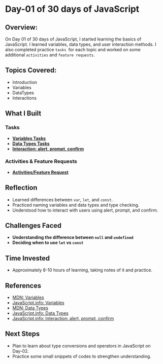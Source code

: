 # Day-01 of 30 days of JavaScript

## Overview:

On Day 01 of 30 days of JavaScript, I started learning the basics of JavaScript. I learned variables, data types, and user interaction methods. I also completed practice `tasks `for each topic and worked on some additional `activities` and `feature requests`.

## Topics Covered:

- Introduction
- Variables
- DataTypes
- Interactions

## What I Built

### Tasks

- **[Variables Tasks](./01-variables/tasks/index.html)**
- **[Data Types Tasks](./02-dataTypes/tasks/index.html)**
- **[Interaction: alert, prompt, confirm](./03-interaction/tasks/index.html)**

### Activities & Feature Requests

- **[Activities/Feature Request](./04-tasks/index.html)**

## Reflection

- Learned differences between `var`, `let`, and `const`.
- Practiced naming variables and data types and type checking.
- Understood how to interact with users using alert, prompt, and confirm.

## Challenges Faced

- **Understanding the difference between `null` and `undefined`**
- **Deciding when to use `let` vs `const`**

## Time Invested

- Approximately 8-10 hours of learning, taking notes of it and practice.

## References

- [MDN: Variables](https://developer.mozilla.org/en-US/docs/Learn/JavaScript/First_steps/Variables)
- [JavaScript.info: Variables](https://javascript.info/variables)
- [MDN: Data Types](https://developer.mozilla.org/en-US/docs/Web/JavaScript/Guide/Data_structures)
- [JavaScript.info: Data Types](https://javascript.info/types)
- [JavaScript.info: Interaction: alert, prompt, confirm](https://javascript.info/alert-prompt-confirm)

## Next Steps

- Plan to learn about type conversions and operators in JavaScript on Day-02.
- Practice some small snippets of codes to strengthen understanding.
